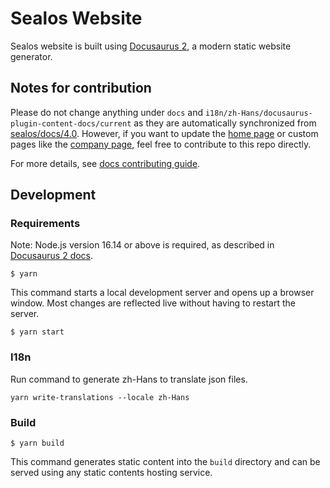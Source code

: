 # Sealos Website

Sealos website is built using [Docusaurus 2](https://docusaurus.io/), a modern static website generator.

## Notes for contribution

Please do not change anything under `docs` and `i18n/zh-Hans/docusaurus-plugin-content-docs/current` as they are automatically synchronized from [sealos/docs/4.0](https://github.com/nebstudio/sealos/tree/main/docs/4.0). However, if you want to update the [home page](https://github.com/fanux/sealos-site/tree/main/src/pages/index.tsx) or custom pages like the [company page](https://github.com/fanux/sealos-site/tree/main/src/pages/company.md), feel free to contribute to this repo directly.

For more details, see [docs contributing guide](https://github.com/nebstudio/sealos/blob/main/CONTRIBUTING.md#docs-contribution).

## Development

### Requirements

Note: Node.js version 16.14 or above is required, as described in [Docusaurus 2 docs](https://docusaurus.io/docs/installation#requirements).

```shell
$ yarn
```

This command starts a local development server and opens up a browser window. Most changes are reflected live without having to restart the server.

```shell
$ yarn start
```

### I18n

Run command to generate zh-Hans to translate json files.

```shell
yarn write-translations --locale zh-Hans
```

### Build

```shell
$ yarn build
```

This command generates static content into the `build` directory and can be served using any static contents hosting service.
